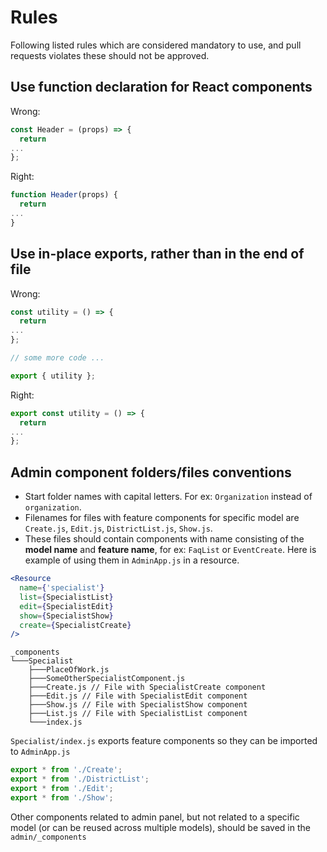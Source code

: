 # Rules

Following listed rules which are considered mandatory to use, and pull requests violates these should not be approved.

## Use function declaration for React components

Wrong:

```javascript
const Header = (props) => {
  return
...
};

```

Right:

```javascript
function Header(props) {
  return
...
}

```

## Use in-place exports, rather than in the end of file

Wrong:

```javascript
const utility = () => {
  return
...
};

// some more code ...

export { utility };
```

Right:

```javascript
export const utility = () => {
  return
...
};
```

## Admin component folders/files conventions

- Start folder names with capital letters. For ex: `Organization` instead of `organization`.
- Filenames for files with feature components for specific model
  are `Create.js`, `Edit.js`, `DistrictList.js`, `Show.js`.
- These files should contain components with name consisting of the **model name** and **feature name**, for
  ex: `FaqList` or `EventCreate`. Here is example of using them in `AdminApp.js` in a resource.

```jsx
<Resource
  name={'specialist'}
  list={SpecialistList}
  edit={SpecialistEdit}
  show={SpecialistShow}
  create={SpecialistCreate}
/>
```

```
_components
└───Specialist
    ├───PlaceOfWork.js
    ├───SomeOtherSpecialistComponent.js
    ├───Create.js // File with SpecialistCreate component
    ├───Edit.js // File with SpecialistEdit component
    ├───Show.js // File with SpecialistShow component
    ├───List.js // File with SpecialistList component
    └───index.js
```

`Specialist/index.js` exports feature components so they can be imported to `AdminApp.js`

```js
export * from './Create';
export * from './DistrictList';
export * from './Edit';
export * from './Show';
```

Other components related to admin panel, but not related to a specific model (or can be reused across multiple models),
should be saved in the `admin/_components`
